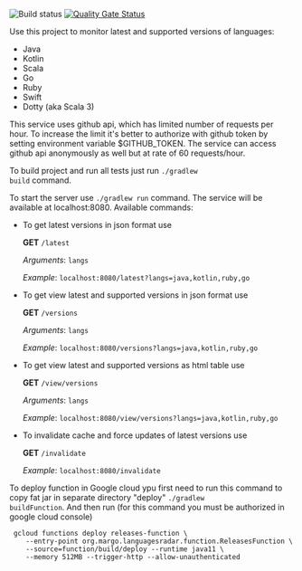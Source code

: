 ![Build status](https://github.com/margarita-nedzelska-sonarsource/LanguagesVersionsRadar/workflows/Check/badge.svg) 
[![Quality Gate Status](https://sonarcloud.io/api/project_badges/measure?project=margarita-nedzelska-sonarsource_LanguagesVersionsRadar&metric=alert_status)](https://sonarcloud.io/dashboard?id=margarita-nedzelska-sonarsource_LanguagesVersionsRadar) 


Use this project to monitor latest and supported versions of languages:
 - Java
 - Kotlin
 - Scala
 - Go
 - Ruby
 - Swift
 - Dotty (aka Scala 3)
 
 This service uses github api, which has limited number of requests per hour. To increase the limit it's better to authorize with github token by setting environment variable $GITHUB_TOKEN. The service can access github api anonymously as well but at rate of 60 requests/hour.
 
 To build project and run all tests just run <code>./gradlew build</code> command.
 
 To start the server use <code>./gradlew run</code> command. The service will be available at localhost:8080. Available commands:
 
 - To get latest versions in json format use
 
   <b>GET</b> <code>/latest</code>
   
   <i>Arguments</i>: <code>langs</code>
   
   <i>Example</i>: <code>localhost:8080/latest?langs=java,kotlin,ruby,go</code>
   

- To get view latest and supported versions in json format use
 
   <b>GET</b> <code>/versions</code>
   
   <i>Arguments</i>: <code>langs</code>
   
   <i>Example</i>: <code>localhost:8080/versions?langs=java,kotlin,ruby,go</code>
   

 - To get view latest and supported versions as html table use
 
   <b>GET</b> <code>/view/versions</code>
   
   <i>Arguments</i>: <code>langs</code>
   
   <i>Example</i>: <code>localhost:8080/view/versions?langs=java,kotlin,ruby,go</code>
   
 - To invalidate cache and force updates of latest versions use
 
   <b>GET</b> <code>/invalidate</code>
   
   <i>Example</i>: <code>localhost:8080/invalidate</code>
   
   

To deploy function in Google cloud ypu first need to run this command to copy fat jar in separate directory "deploy" <code>./gradlew buildFunction</code>. And then run (for this command you must be authorized in google cloud console)

```
 gcloud functions deploy releases-function \
    --entry-point org.margo.languagesradar.function.ReleasesFunction \
    --source=function/build/deploy --runtime java11 \
    --memory 512MB --trigger-http --allow-unauthenticated
```
